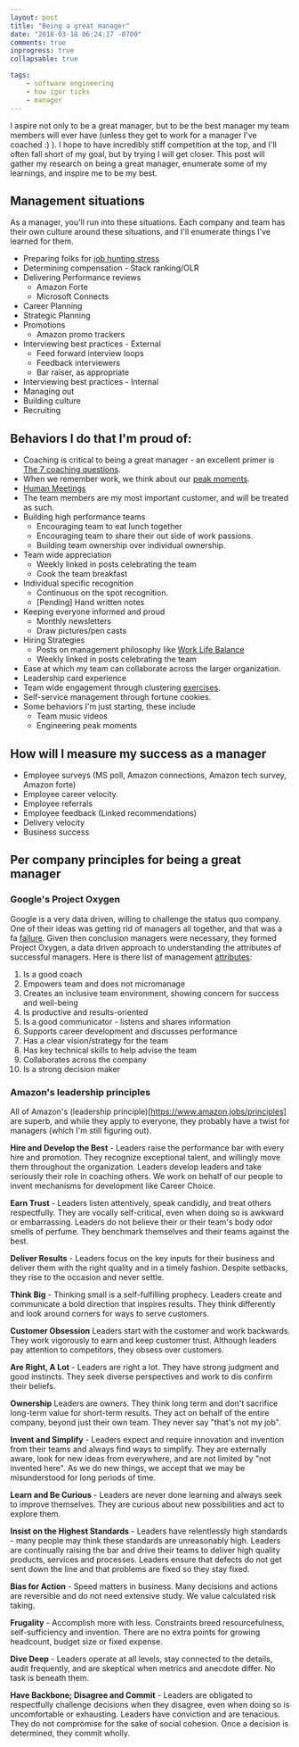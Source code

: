 ```yaml
---
layout: post
title: "Being a great manager"
date: "2018-03-18 06:24:17 -0700"
comments: true
inprogress: true
collapsable: true

tags:
    - software engineering
    - how igor ticks
    - manager
---
```


I aspire not only to be a great manager, but to be the best manager my team members will ever have (unless they get to work for a manager I've coached :) ). I hope to have incredibly stiff competition at the top, and I'll often fall short of my goal, but by trying I will get closer. This post will gather my research on being a great manager, enumerate some of my learnings, and inspire me to be my best.

## Management situations

As a manager, you'll run into these situations. Each company and team has their own culture around these situations, and I'll enumerate things I've learned for them.

* Preparing folks for [job hunting stress](/job-hunt-stress)
* Determining compensation - Stack ranking/OLR
* Delivering Performance reviews
    * Amazon Forte
    * Microsoft Connects
* Career Planning
* Strategic Planning
* Promotions
    * Amazon promo trackers
* Interviewing best practices - External
    * Feed forward interview loops
    * Feedback interviewers
    * Bar raiser, as appropriate
* Interviewing best practices - Internal
* Managing out
* Building culture
* Recruiting

## Behaviors I do that I'm proud of:

* Coaching is critical to being a great manager - an excellent primer is [The 7 coaching questions](/Coaching-Questions).
* When we remember work, we think about our [peak moments](/moments-at-work).
* [Human Meetings](/human-meetings)
* The team members are my most important customer, and will be treated as such.
* Building high performance teams
    * Encouraging team to eat lunch together
    * Encouraging team to share their out side of work passions.
    * Building team ownership over individual ownership.
* Team wide appreciation
    * Weekly linked in posts celebrating the team
    * Cook the team breakfast
* Individual specific recognition
    * Continuous on the spot recognition.
    * [Pending] Hand written notes
* Keeping everyone informed and proud
    * Monthly newsletters
    * Draw pictures/pen casts
* Hiring Strategies
    * Posts on management philosophy like [Work Life Balance](/sustainable-work)
    * Weekly linked in posts celebrating the team
* Ease at which my team can collaborate across the larger organization.
* Leadership card experience
* Team wide engagement through clustering [exercises](https://www.oxfordhomeschooling.co.uk/blog/brainstorming-clustering/).
* Self-service management through fortune cookies.
* Some behaviors I'm just starting, these include
    * Team music videos
    * Engineering peak moments

## How will I measure my success as a manager

* Employee surveys (MS poll, Amazon connections, Amazon tech survey, Amazon forte)
* Employee career velocity.
* Employee referrals
* Employee feedback (Linked recommendations)
* Delivery velocity
* Business success

## Per company principles for being a great manager

### Google's Project Oxygen

Google is a very data driven, willing to challenge the status quo company.  One of their ideas  was getting rid of managers all together, and that was a fa [failure]().  Given then conclusion managers were necessary, they formed Project Oxygen, a data driven approach to understanding the attributes of successful managers. Here is there list of management [attributes](https://rework.withgoogle.com/blog/the-evolution-of-project-oxygen/):

1. Is a good coach
1. Empowers team and does not micromanage
1. Creates an inclusive team environment, showing concern for success and well-being
1. Is productive and results-oriented
1. Is a good communicator - listens and shares information
1. Supports career development and discusses performance
1. Has a clear vision/strategy for the team
1. Has key technical skills to help advise the team
1. Collaborates across the company
1. Is a strong decision maker

### Amazon's leadership principles

All of Amazon's (leadership principle)[https://www.amazon.jobs/principles] are superb, and while they apply to everyone, they probably have a twist for managers (which I'm still figuring out).

**Hire and Develop the Best** - Leaders raise the performance bar with every hire and promotion. They recognize exceptional talent, and willingly move them throughout the organization. Leaders develop leaders and take seriously their role in coaching others. We work on behalf of our people to invent mechanisms for development like Career Choice.

**Earn Trust** - Leaders listen attentively, speak candidly, and treat others respectfully. They are vocally self-critical, even when doing so is awkward or embarrassing. Leaders do not believe their or their team's body odor smells of perfume. They benchmark themselves and their teams against the best.

**Deliver Results** - Leaders focus on the key inputs for their business and deliver them with the right quality and in a timely fashion. Despite setbacks, they rise to the occasion and never settle.

**Think Big** - Thinking small is a self-fulfilling prophecy. Leaders create and communicate a bold direction that inspires results. They think differently and look around corners for ways to serve customers.

**Customer Obsession** Leaders start with the customer and work backwards. They work vigorously to earn and keep customer trust. Although leaders pay attention to competitors, they obsess over customers.

**Are Right, A Lot** - Leaders are right a lot. They have strong judgment and good instincts. They seek diverse perspectives and work to dis confirm their beliefs.

**Ownership** Leaders are owners. They think long term and don't sacrifice long-term value for short-term results. They act on behalf of the entire company, beyond just their own team. They never say "that's not my job".

**Invent and Simplify** - Leaders expect and require innovation and invention from their teams and always find ways to simplify. They are externally aware, look for new ideas from everywhere, and are not limited by "not invented here". As we do new things, we accept that we may be misunderstood for long periods of time.


**Learn and Be Curious** - Leaders are never done learning and always seek to improve themselves. They are curious about new possibilities and act to explore them.

**Insist on the Highest Standards** - Leaders have relentlessly high standards - many people may think these standards are unreasonably high. Leaders are continually raising the bar and drive their teams to deliver high quality products, services and processes. Leaders ensure that defects do not get sent down the line and that problems are fixed so they stay fixed.

**Bias for Action** - Speed matters in business. Many decisions and actions are reversible and do not need extensive study. We value calculated risk taking.

**Frugality** - Accomplish more with less. Constraints breed resourcefulness, self-sufficiency and invention. There are no extra points for growing headcount, budget size or fixed expense.

**Dive Deep** - Leaders operate at all levels, stay connected to the details, audit frequently, and are skeptical when metrics and anecdote differ. No task is beneath them.

**Have Backbone; Disagree and Commit** - Leaders are obligated to respectfully challenge decisions when they disagree, even when doing so is uncomfortable or exhausting. Leaders have conviction and are tenacious. They do not compromise for the sake of social cohesion. Once a decision is determined, they commit wholly.
